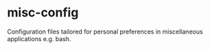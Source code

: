 # misc-config
Configuration files tailored for personal preferences in miscellaneous applications e.g. bash.
